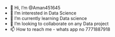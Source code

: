 - 👋 Hi, I’m @Aman451645
- 👀 I’m interested in Data Science 
- 🌱 I’m currently learning Data science 
- 💞️ I’m looking to collaborate on any Data project 
- 📫 How to reach me - whats app no 7771887918

<!---
Aman451645/Aman451645 is a ✨ special ✨ repository because its `README.md` (this file) appears on your GitHub profile.
You can click the Preview link to take a look at your changes.
--->
